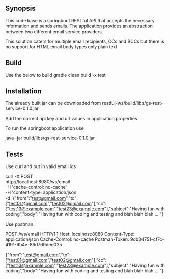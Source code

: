 ## Synopsis

This code base is a springboot RESTful API that accepts the necessary information and sends emails. The application provides an abstraction between two different email service providers. 

This solution caters for multiple email recipients, CCs and BCCs but there is no support for HTML email body types only plain text.

## Build
Use the below to build
gradle clean build -x test

## Installation
The already built jar can be downloaded from restful-ws/build/libs/gs-rest-service-0.1.0.jar

Add the correct api key and url values in application.properties

To run the springboot application use 

java -jar build/libs/gs-rest-service-0.1.0.jar

## Tests
Use curl and put in valid email ids

curl -X POST \
  http://localhost:8080/ws/email \
  -H 'cache-control: no-cache' \
  -H 'content-type: application/json' \
  -d '{"from":"test@gmail.com","to":["test01@gmail.com","test02@gmail.com"],"cc":["test13@example.com","test23@example.com"],"subject":"Having fun with coding","body":"Having fun with coding and testing and blah blah blah ... "}  

Use postman

POST /ws/email HTTP/1.1
Host: localhost:8080
Content-Type: application/json
Cache-Control: no-cache
Postman-Token: 9db34751-cf7c-4191-6b4e-86d769dee025

{"from":"test@gmail.com","to":["test01@gmail.com","test02@gmail.com"],"cc":["test13@example.com","test23@example.com"],"subject":"Having fun with coding","body":"Having fun with coding and testing and blah blah blah ... "}        

